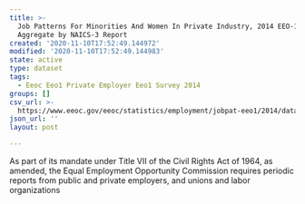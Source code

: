 ```yaml
---
title: >-
  Job Patterns For Minorities And Women In Private Industry, 2014 EEO-1 CBSA
  Aggregate by NAICS-3 Report
created: '2020-11-10T17:52:49.144972'
modified: '2020-11-10T17:52:49.144983'
state: active
type: dataset
tags:
  - Eeoc Eeo1 Private Employer Eeo1 Survey 2014
groups: []
csv_url: >-
  https://www.eeoc.gov/eeoc/statistics/employment/jobpat-eeo1/2014/datasets/year14_cbsa_nac3.txt
json_url: ''
layout: post

---
```

As part of its mandate under Title VII of the Civil Rights Act of 1964, as amended, the Equal Employment Opportunity Commission requires periodic reports from public and private employers, and unions and labor organizations 
